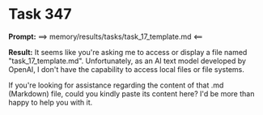 # Task 347

**Prompt:** ==> memory/results/tasks/task_17_template.md <==

**Result:**
It seems like you're asking me to access or display a file named "task_17_template.md". Unfortunately, as an AI text model developed by OpenAI, I don't have the capability to access local files or file systems.

If you're looking for assistance regarding the content of that .md (Markdown) file, could you kindly paste its content here? I'd be more than happy to help you with it.
